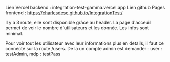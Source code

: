 Lien Vercel backend : integration-test-gamma.vercel.app
Lien github Pages frontend : https://charlesdesc.github.io/IntegrationTest/

Il y a 3 route, elle sont disponible grâce au header.
La page d'acceuil permet de voir le nombre d'utilisateurs et les donnée. Les infos sont minimal.

Pour voir tout les utilisateur avec leur informations plus en details, il faut ce connécté sur la route /users. De la un compte admin est demander : user : testAdmin, mdp : testPass
